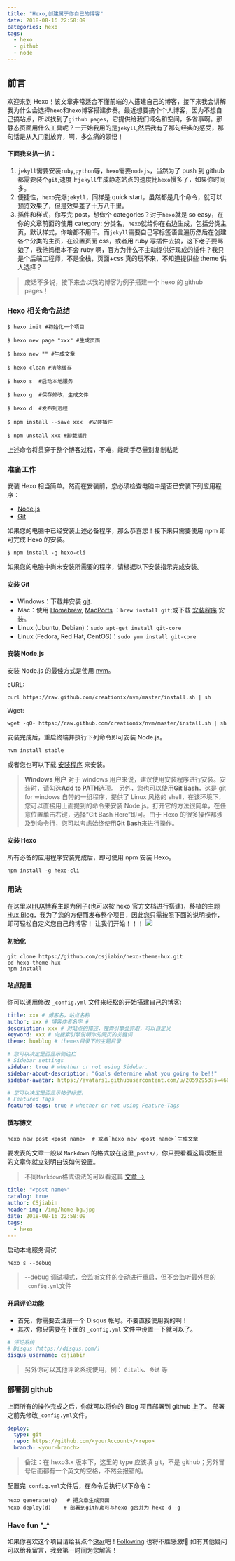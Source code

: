 ```yaml
---
title: "Hexo,创建属于你自己的博客"
date: 2018-08-16 22:58:09
categories: hexo
tags:
  - hexo
  - github
  - node
---
```


## 前言

欢迎来到 Hexo！该文章非常适合不懂前端的人搭建自己的博客，接下来我会讲解我为什么会选择`hexo`和`hexo`博客搭建步奏。最近想要搞个个人博客，因为不想自己搞站点，所以找到了`github pages`，它提供给我们域名和空间，多省事啊。那静态页面用什么工具呢？一开始我用的是`jekyll`,然后我有了那句经典的感受，那句话是从入门到放弃，啊，多么痛的领悟！

#### 下面我来扒一扒：

1. `jekyll`需要安装`ruby`,`python`等，`hexo`需要`nodejs`，当然为了 push 到 github 都需要装个`git`,速度上`jekyll`生成静态站点的速度比`hexo`慢多了，如果你时间多。
2. 便捷性，`hexo`完爆`jekyll`，同样是 quick start，虽然都是几个命令，就可以预览效果了，但是效果差了十万八千里。
3. 插件和样式，你写完 post，想做个 categories？对于`hexo`就是 so easy，在你的文章前面的使用 category: 分类名，`hexo`就给你在右边生成，包括分类主页，默认样式，你啥都不用干。而`jekyll`需要自己写标签语言遍历然后在创建各个分类的主页，在设置页面 css，或者用 ruby 写插件去搞，这下老子要骂娘了，我他妈根本不会 ruby 啊，官方为什么不主动提供好现成的插件？我只是个后端工程师，不是全栈，页面+css 真的玩不来，不知道提供些 theme 供人选择？

> 废话不多说，接下来会以我的博客为例子搭建一个 hexo 的 github pages！

### Hexo 相关命令总结

```shell
$ hexo init #初始化一个项目

$ hexo new page "xxx" #生成页面

$ hexo new "" #生成文章

$ hexo clean #清除缓存

$ hexo s  #启动本地服务

$ hexo g  #保存修改，生成文件

$ hexo d  #发布到远程

$ npm install --save xxx  #安装插件

$ npm unstall xxx #卸载插件
```

上述命令将贯穿于整个博客过程，不难，能动手尽量别复制粘贴

### 准备工作

安装 Hexo 相当简单。然而在安装前，您必须检查电脑中是否已安装下列应用程序：

- [Node.js](http://nodejs.org/)
- [Git](http://git-scm.com/)

如果您的电脑中已经安装上述必备程序，那么恭喜您！接下来只需要使用 npm 即可完成 Hexo 的安装。

```shell
$ npm install -g hexo-cli
```

如果您的电脑中尚未安装所需要的程序，请根据以下安装指示完成安装。

#### 安装 Git

- Windows：下载并安装 [git](https://git-scm.com/download/win).
- Mac：使用 [Homebrew](http://mxcl.github.com/homebrew/), [MacPorts](http://www.macports.org/) ：`brew install git`;或下载 [安装程序](http://sourceforge.net/projects/git-osx-installer/) 安装。
- Linux (Ubuntu, Debian)：`sudo apt-get install git-core`
- Linux (Fedora, Red Hat, CentOS)：`sudo yum install git-core`

#### 安装 Node.js

安装 Node.js 的最佳方式是使用 [nvm](https://github.com/creationix/nvm)。

cURL:

```shell
curl https://raw.github.com/creationix/nvm/master/install.sh | sh
```

Wget:

```shell
wget -qO- https://raw.github.com/creationix/nvm/master/install.sh | sh
```

安装完成后，重启终端并执行下列命令即可安装 Node.js。

```shell
nvm install stable
```

或者您也可以下载 [安装程序](http://nodejs.org/) 来安装。

> <strong>Windows 用户</strong>
> 对于 windows 用户来说，建议使用安装程序进行安装。安装时，请勾选<strong>Add to PATH</strong>选项。
> 另外，您也可以使用<strong>Git Bash</strong>，这是 git for windows 自带的一组程序，提供了 Linux 风格的 shell，在该环境下，您可以直接用上面提到的命令来安装 Node.js。打开它的方法很简单，在任意位置单击右键，选择“Git Bash Here”即可。由于 Hexo 的很多操作都涉及到命令行，您可以考虑始终使用<strong>Git Bash</strong>来进行操作。

#### 安装 Hexo

所有必备的应用程序安装完成后，即可使用 npm 安装 Hexo。

```shell
npm install -g hexo-cli
```

### 用法

在这里以[HUX博客](/hux/)主题为例子(也可以按 hexo 官方文档进行搭建)，移植的主题 [Hux Blog](https://github.com/Huxpro/huxpro.github.io)，我为了您的方便而发布整个项目，因此您只需按照下面的说明操作，即可轻松自定义您自己的博客！ 让我们开始！！！
![](/uploads/post/WX20180826-004151@2x.png)

#### 初始化

```shell
git clone https://github.com/csjiabin/hexo-theme-hux.git
cd hexo-theme-hux
npm install
```

#### 站点配置

你可以通用修改 `_config.yml` 文件来轻松的开始搭建自己的博客:

```yml
title: xxx # 博客名，站点名称
author: xxx # 博客作者名字 #
description: xxx # 对站点的描述，搜索引擎会抓取，可以自定义
keyword: xxx # 向搜索引擎说明你的网页的关键词
theme: huxblog # themes目录下的主题目录

# 您可以决定是否显示侧边栏
# Sidebar settings
sidebar: true # whether or not using Sidebar.
sidebar-about-description: "Goals determine what you going to be!!"
sidebar-avatar: https://avatars1.githubusercontent.com/u/20592953?s=460&v=4 # use absolute URL, seeing it's used in both `/` and `/about/

# 您可以决定是否显示帖子标签。
# Featured Tags
featured-tags: true # whether or not using Feature-Tags
```

#### 撰写博文

```shell
hexo new post <post name>  # 或者`hexo new <post name>`生成文章
```

要发表的文章一般以 `Markdown` 的格式放在这里`_posts/`，你只要看看这篇模板里的文章你就立刻明白该如何设置。

> 不同`Markdown`格式语法的可以看这篇 [文章 &rarr;](/2018/08/26/Markdown%E4%BD%BF%E7%94%A8%E6%8C%87%E5%8D%97/)

```yml
title: "<post name>"
catalog: true
author: CSjiabin
header-img: /img/home-bg.jpg
date: 2018-08-16 22:58:09
tags:
  - hexo
---

```

启动本地服务调试

```shell
hexo s --debug
```

> --debug 调试模式，会监听文件的变动进行重启，但不会监听最外层的`_config.yml`文件

#### 开启评论功能

- 首先，你需要去注册一个 Disqus 帐号。不要直接使用我的啊！
- 其次，你只需要在下面的 `_config.yml` 文件中设置一下就可以了。

```yml
# 评论系统
# Disqus（https://disqus.com/)
disqus_username: csjiabin
```

> 另外你可以其他评论系统使用，例： `Gitalk`、`多说` 等

### 部署到 github

上面所有的操作完成之后，你就可以将你的 Blog 项目部署到 github 上了。
部署之前先修改`_config.yml`文件。

```yml
deploy:
  type: git
  repo: https://github.com/<yourAccount>/<repo>
  branch: <your-branch>
```

> 备注：在 hexo3.x 版本下，这里的 type 应该填 git，不是 github；另外冒号后面都有一个英文的空格，不然会报错的。

配置完`_config.yml`文件后，在命令后执行以下命令：

```shell
hexo generate(g)   # 把文章生成页面
hexo deploy(d)    # 部署到github可与hexo g合并为 hexo d -g
```

### Have fun ^\_^

如果你喜欢这个项目请给我点个[Star](https://github.com/csjiabin/csjiabin.github.io/stargazers)吧！[Following](https://github.com/csjiabin) 也将不胜感激!
如有其他疑问可以给我留言，我会第一时间为您解答！
